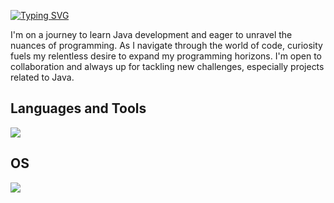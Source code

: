 <a href="https://git.io/typing-svg"><img src="https://readme-typing-svg.demolab.com?font=Fira+Code&duration=3000&pause=1000&color=F7F7F7&repeat=false&random=false&width=435&lines=%F0%9F%91%8B+Hello+there%2C+I'm+Marcus." alt="Typing SVG" /></a>

I'm on a journey to learn Java development and eager to unravel the nuances of programming. 
As I navigate through the world of code, curiosity fuels my relentless desire to expand my programming horizons. 
I'm open to collaboration and always up for tackling new challenges, especially projects related to Java.

## Languages and Tools

<p align="left"> <a href="https://github.com/marcusju23"><img src="https://skillicons.dev/icons?i=idea,java,py,bash,git,github,githubactions,docker,postman,spring,mongodb,mysql,sqlite,postgres"> </a> </p>

## OS

<p align="left"> <a href="https://github.com/marcusju23"><img src="https://skillicons.dev/icons?i=windows,linux"> </a> </p>
